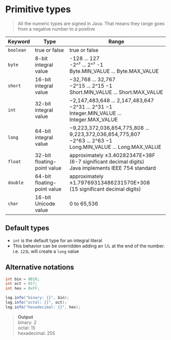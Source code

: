 # Primitive types

> All the numeric types are signed in Java. That means they range goes from a negative number to a positive

| Keyword   | Type                        | Range                                                                                                              |
|-----------|-----------------------------|--------------------------------------------------------------------------------------------------------------------|
| `boolean` | true or false               | true or false                                                                                                      |
| `byte`    | 8-bit integral value        | -128 ... 127<br>-2^⁷ ... 2^⁷ -1<br>Byte.MIN_VALUE ... Byte.MAX_VALUE                                               |
| `short`   | 16-bit integral value       | −32,768 ... 32,767<br>−2^15 ... 2^15 −1<br>Short.MIN_VALUE ... Short.MAX_VALUE                                     |
| `int`     | 32-bit integral value       | −2,147,483,648 ... 2,147,483,647<br>−2^31 ... 2^31 −1<br>Integer.MIN_VALUE ... Integer.MAX_VALUE                   |
| `long`    | 64-bit integral value       | −9,223,372,036,854,775,808 ... 9,223,372,036,854,775,807<br>−2^63 ... 2^63 −1<br>Long.MIN_VALUE ... Long.MAX_VALUE |
| `float`   | 32-bit floating-point value | approximately ±3.40282347E+38F<br>(6-7 significant decimal digits)<br>Java implements IEEE 754 standard            |
| `double`  | 64-bit floating-point value | approximately ±1.79769313486231570E+308<br>(15 significant decimal digits)                                         |
| `char`    | 16-bit Unicode value        | 0 to 65,536                                                                                                        |

## Default types

- `int` is the default type for an integral literal
- This behavior can be overridden adding an `l`/`L` at the end of the number. i.e. `123L` will create a `long` value

## Alternative notations

``` java
int bin = 0B10;
int oct = 017;
int hex = 0xFF;

log.info("binary: {}", bin);
log.info("octal: {}", oct);
log.info("hexadecimal: {}", hex);
```

> **Output**\
> binary: 2\
> octal: 15\
> hexadecimal: 255
